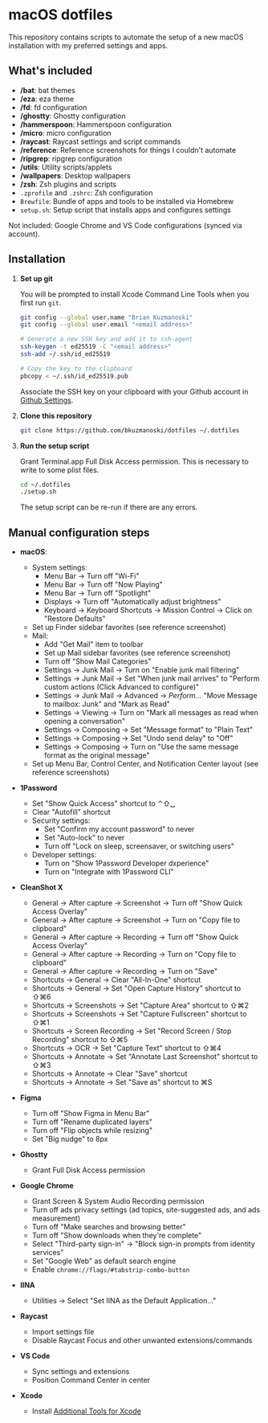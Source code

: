 # macOS dotfiles

This repository contains scripts to automate the setup of a new macOS installation with my preferred settings and apps.

## What's included

- **/bat**: bat themes
- **/eza**: eza theme
- **/fd**: fd configuration
- **/ghostty**: Ghostty configuration
- **/hammerspoon**: Hammerspoon configuration
- **/micro**: micro configuration
- **/raycast**: Raycast settings and script commands
- **/reference**: Reference screenshots for things I couldn't automate
- **/ripgrep**: ripgrep configuration
- **/utils**: Utility scripts/applets
- **/wallpapers**: Desktop wallpapers
- **/zsh**: Zsh plugins and scripts
- `.zprofile` and `.zshrc`: Zsh configuration
- `Brewfile`: Bundle of apps and tools to be installed via Homebrew
- `setup.sh`: Setup script that installs apps and configures settings

Not included: Google Chrome and VS Code configurations (synced via account).

## Installation

1. **Set up git**

   You will be prompted to install Xcode Command Line Tools when you first run `git`.

   ```zsh
   git config --global user.name "Brian Kuzmanoski"
   git config --global user.email "<email address>"

   # Generate a new SSH key and add it to ssh-agent
   ssh-keygen -t ed25519 -C "<email address>"
   ssh-add ~/.ssh/id_ed25519

   # Copy the key to the clipboard
   pbcopy < ~/.ssh/id_ed25519.pub
   ```

   Associate the SSH key on your clipboard with your Github account in [Github Settings](https://github.com/settings/keys).

2. **Clone this repository**

   ```zsh
   git clone https://github.com/bkuzmanoski/dotfiles ~/.dotfiles
   ```

3. **Run the setup script**

   Grant Terminal.app Full Disk Access permission. This is necessary to write to some plist files.

   ```zsh
   cd ~/.dotfiles
   ./setup.sh
   ```

   The setup script can be re-run if there are any errors.

## Manual configuration steps

- **macOS**:

  - System settings:
    - Menu Bar → Turn off "Wi-Fi"
    - Menu Bar → Turn off "Now Playing"
    - Menu Bar → Turn off "Spotlight"
    - Displays → Turn off "Automatically adjust brightness"
    - Keyboard → Keyboard Shortcuts → Mission Control → Click on "Restore Defaults"
  - Set up Finder sidebar favorites (see reference screenshot)
  - Mail:
    - Add "Get Mail" item to toolbar
    - Set up Mail sidebar favorites (see reference screenshot)
    - Turn off "Show Mail Categories"
    - Settings → Junk Mail → Turn on "Enable junk mail filtering"
    - Settings → Junk Mail → Set "When junk mail arrives" to "Perform custom actions (Click Advanced to configure)"
    - Settings → Junk Mail → Advanced → _Perform..._ "Move Message to mailbox: Junk" and "Mark as Read"
    - Settings → Viewing → Turn on "Mark all messages as read when opening a conversation"
    - Settings → Composing → Set "Message format" to "Plain Text"
    - Settings → Composing → Set "Undo send delay" to "Off"
    - Settings → Composing → Turn on "Use the same message format as the original message"
  - Set up Menu Bar, Control Center, and Notification Center layout (see reference screenshots)

- **1Password**

  - Set "Show Quick Access" shortcut to ⌃⇧␣
  - Clear "Autofill" shortcut
  - Security settings:
    - Set "Confirm my account password" to never
    - Set "Auto-lock" to never
    - Turn off "Lock on sleep, screensaver, or switching users"
  - Developer settings:
    - Turn on "Show 1Password Developer dxperience"
    - Turn on "Integrate with 1Password CLI"

- **CleanShot X**

  - General → After capture → Screenshot → Turn off "Show Quick Access Overlay"
  - General → After capture → Screenshot → Turn on "Copy file to clipboard"
  - General → After capture → Recording → Turn off "Show Quick Access Overlay"
  - General → After capture → Recording → Turn on "Copy file to clipboard"
  - General → After capture → Recording → Turn on "Save"
  - Shortcuts → General → Clear "All-In-One" shortcut
  - Shortcuts → General → Set "Open Capture History" shortcut to ⇧⌘6
  - Shortcuts → Screenshots → Set "Capture Area" shortcut to ⇧⌘2
  - Shortcuts → Screenshots → Set "Capture Fullscreen" shortcut to ⇧⌘1
  - Shortcuts → Screen Recording → Set "Record Screen / Stop Recording" shortcut to ⇧⌘5
  - Shortcuts → OCR → Set "Capture Text" shortcut to ⇧⌘4
  - Shortcuts → Annotate → Set "Annotate Last Screenshot" shortcut to ⇧⌘3
  - Shortcuts → Annotate → Clear "Save" shortcut
  - Shortcuts → Annotate → Set "Save as" shortcut to ⌘S

- **Figma**

  - Turn off "Show Figma in Menu Bar"
  - Turn off "Rename duplicated layers"
  - Turn off "Flip objects while resizing"
  - Set "Big nudge" to 8px

- **Ghostty**

  - Grant Full Disk Access permission

- **Google Chrome**

  - Grant Screen & System Audio Recording permission
  - Turn off ads privacy settings (ad topics, site-suggested ads, and ads measurement)
  - Turn off "Make searches and browsing better"
  - Turn off "Show downloads when they're complete"
  - Select "Third-party sign-in" → "Block sign-in prompts from identity services"
  - Set "Google Web" as default search engine
  - Enable `chrome://flags/#tabstrip-combo-button`

- **IINA**

  - Utilities → Select "Set IINA as the Default Application…"

- **Raycast**

  - Import settings file
  - Disable Raycast Focus and other unwanted extensions/commands

- **VS Code**

  - Sync settings and extensions
  - Position Command Center in center

- **Xcode**

  - Install [Additional Tools for Xcode](https://developer.apple.com/download/all/?q=additional%20tools)
